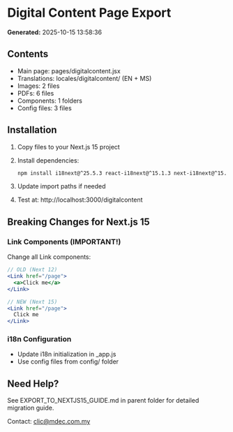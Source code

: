 ﻿# Digital Content Page Export

**Generated:** 2025-10-15 13:58:36

## Contents

- Main page: pages/digitalcontent.jsx
- Translations: locales/digitalcontent/ (EN + MS)
- Images: 2 files
- PDFs: 6 files
- Components: 1 folders
- Config files: 3 files

## Installation

1. Copy files to your Next.js 15 project
2. Install dependencies:
   ```bash
   npm install i18next@^25.5.3 react-i18next@^15.1.3 next-i18next@^15.3.0
   ```

3. Update import paths if needed
4. Test at: http://localhost:3000/digitalcontent

## Breaking Changes for Next.js 15

### Link Components (IMPORTANT!)
Change all Link components:

```jsx
// OLD (Next 12)
<Link href="/page">
  <a>Click me</a>
</Link>

// NEW (Next 15)
<Link href="/page">
  Click me
</Link>
```

### i18n Configuration
- Update i18n initialization in _app.js
- Use config files from config/ folder

## Need Help?

See EXPORT_TO_NEXTJS15_GUIDE.md in parent folder for detailed migration guide.

Contact: clic@mdec.com.my
